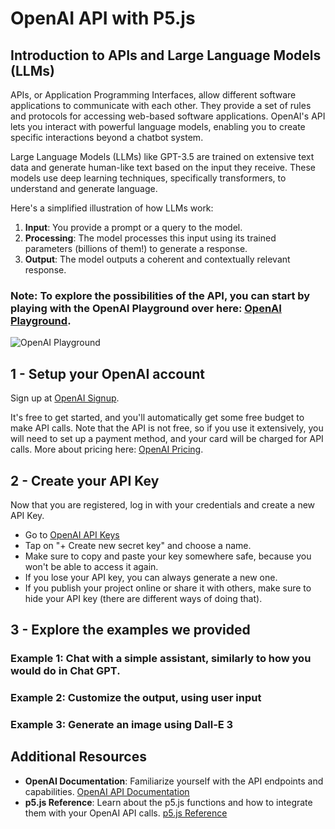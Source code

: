 
# OpenAI API with P5.js

## Introduction to APIs and Large Language Models (LLMs)

APIs, or Application Programming Interfaces, allow different software applications to communicate with each other. They provide a set of rules and protocols for accessing web-based software applications. OpenAI's API lets you interact with powerful language models, enabling you to create specific interactions beyond a chatbot system.

Large Language Models (LLMs) like GPT-3.5 are trained on extensive text data and generate human-like text based on the input they receive. These models use deep learning techniques, specifically transformers, to understand and generate language.

Here's a simplified illustration of how LLMs work:

1. **Input**: You provide a prompt or a query to the model.
2. **Processing**: The model processes this input using its trained parameters (billions of them!) to generate a response.
3. **Output**: The model outputs a coherent and contextually relevant response.

### Note: To explore the possibilities of the API, you can start by playing with the OpenAI Playground over here: [OpenAI Playground](https://platform.openai.com/playground).

![OpenAI Playground](https://i.ibb.co/WFzg4Yv/Screenshot-2024-05-19-at-23-36-34.png) <!-- Placeholder for an image of the OpenAI Playground -->

## 1 - Setup your OpenAI account

Sign up at [OpenAI Signup](https://platform.openai.com/signup).

It's free to get started, and you'll automatically get some free budget to make API calls. Note that the API is not free, so if you use it extensively, you will need to set up a payment method, and your card will be charged for API calls. More about pricing here: [OpenAI Pricing](https://openai.com/api/pricing/).

## 2 - Create your API Key

Now that you are registered, log in with your credentials and create a new API Key.

- Go to [OpenAI API Keys](https://platform.openai.com/api-keys)
- Tap on "+ Create new secret key" and choose a name.
- Make sure to copy and paste your key somewhere safe, because you won't be able to access it again.
- If you lose your API key, you can always generate a new one.
- If you publish your project online or share it with others, make sure to hide your API key (there are different ways of doing that).


## 3 - Explore the examples we provided

### Example 1: Chat with a simple assistant, similarly to how you would do in Chat GPT.

### Example 2: Customize the output, using user input

### Example 3: Generate an image using Dall-E 3


## Additional Resources

- **OpenAI Documentation**: Familiarize yourself with the API endpoints and capabilities. [OpenAI API Documentation](https://platform.openai.com/docs/introduction)
- **p5.js Reference**: Learn about the p5.js functions and how to integrate them with your OpenAI API calls. [p5.js Reference](https://p5js.org/reference/)
